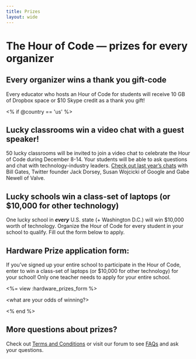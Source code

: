 ```yaml
---
title: Prizes
layout: wide
---
```


# The Hour of Code — prizes for every organizer

## Every organizer wins a thank you gift-code

Every educator who hosts an Hour of Code for students will receive 10 GB of Dropbox space or $10 Skype credit as a thank you gift!

<% if @country == 'us' %>

## Lucky classrooms win a video chat with a guest speaker!

50 lucky classrooms will be invited to join a video chat to celebrate the Hour of Code during December 8-14. Your students will be able to ask questions and chat with technology-industry leaders. [Check out last year’s chats](http://www.youtube.com/playlist?list=PLzdnOPI1iJNckJ81gRpJe5mR7imAHDl9a) with Bill Gates, Twitter founder Jack Dorsey, Susan Wojcicki of Google and Gabe Newell of Valve.

## Lucky schools win a class-set of laptops (or $10,000 for other technology)

One lucky school in ***every*** U.S. state (+ Washington D.C.) will win $10,000 worth of technology. Organize the Hour of Code for every student in your school to qualify. Fill out the form below to apply.

## Hardware Prize application form:

If you’ve signed up your entire school to participate in the Hour of Code, enter to win a class-set of laptops (or $10,000 for other technology) for your school! Only one teacher needs to apply for your entire school.

<%= view :hardware_prizes_form %>

<what are your odds of winning?>

<see a list of all schools signed up for the hour code in your state. one public k-12 school every u.s. state will win class-set laptops.>

<% end %>

## More questions about prizes?

Check out [Terms and Conditions](/prizes-terms) or visit our forum to see [FAQs](http://support.code.org) and ask your questions.
